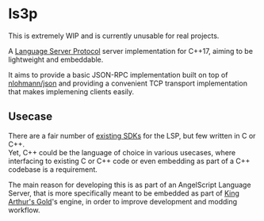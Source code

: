 # ls3p

This is extremely WIP and is currently unusable for real projects.

A [Language Server Protocol](https://microsoft.github.io/language-server-protocol/) server implementation for C++17, aiming to be lightweight and embeddable.

It aims to provide a basic JSON-RPC implementation built on top of [nlohmann/json](https://github.com/nlohmann/json) and providing a convenient TCP transport implementation that makes implemening clients easily.

## Usecase

There are a fair number of [existing SDKs](https://microsoft.github.io/language-server-protocol/implementors/sdks/) for the LSP, but few written in C or C++.  
Yet, C++ could be the language of choice in various usecases, where interfacing to existing C or C++ code or even embedding as part of a C++ codebase is a requirement.

The main reason for developing this is as part of an AngelScript Language Server, that is more specifically meant to be embedded as part of [King Arthur's Gold](https://kag2d.com/en/)'s engine, in order to improve development and modding workflow.
